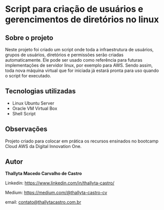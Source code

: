 # Script para criação de usuários e gerencimentos de diretórios no linux

## Sobre o projeto

Neste projeto foi criado um script onde toda a infraestrutura de usuários, grupos de usuários, diretórios e permissões serão criadas automaticamente.
Ele pode ser usado como referência para futuras implementações de servidor linux, por exemplo para  AWS. 
Sendo assim, toda nova máquina virtual que for iniciada já estará pronta para uso quando o script for executado.

## Tecnologias utilizadas

- Linux Ubuntu Server
- Oracle VM Virtual Box
- Shell Script

## Observações
Projeto criado para colocar em prática os recursos ensinados no bootcamp Cloud AWS da Digital Innovation One.

## Autor
<b>Thallyta Macedo Carvalho de Castro</b>

Linkedin: https://www.linkedin.com/in/thallyta-castro/

Medium: https://medium.com/@thallyta-castro-cv

email: contato@thallytacastro.com.br
